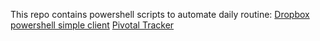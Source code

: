 This repo contains powershell scripts to automate daily routine:
[Dropbox powershell simple client](dropbox_client/README.md)
[Pivotal Tracker](pivotal_tracker/readme.md)